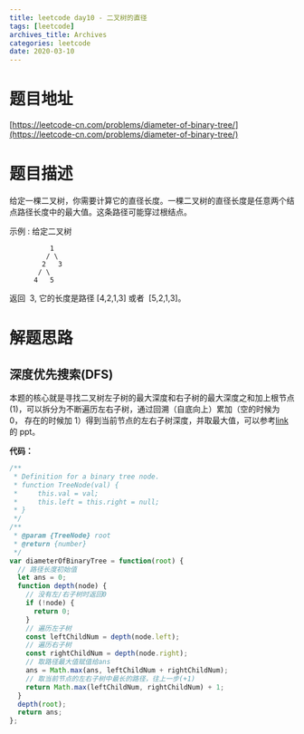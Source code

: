 ```yaml
---
title: leetcode day10 - 二叉树的直径
tags: [leetcode]
archives_title: Archives
categories: leetcode
date: 2020-03-10
---
```


# 题目地址

[https://leetcode-cn.com/problems/diameter-of-binary-tree/](https://leetcode-cn.com/problems/diameter-of-binary-tree/)

# 题目描述

给定一棵二叉树，你需要计算它的直径长度。一棵二叉树的直径长度是任意两个结点路径长度中的最大值。这条路径可能穿过根结点。

示例 :
给定二叉树

```
          1
         / \
        2   3
       / \
      4   5
```

返回  3, 它的长度是路径 [4,2,1,3] 或者  [5,2,1,3]。

# 解题思路

## 深度优先搜索(DFS)

本题的核心就是寻找二叉树左子树的最大深度和右子树的最大深度之和加上根节点(1)，可以拆分为不断遍历左右子树，通过回溯（自底向上）累加（空的时候为 0， 存在的时候加 1）得到当前节点的左右子树深度，并取最大值，可以参考[link](https://leetcode-cn.com/problems/diameter-of-binary-tree/solution/shi-pin-jie-shi-di-gui-dai-ma-de-yun-xing-guo-chen/)的 ppt。

**代码：**

```javascript
/**
 * Definition for a binary tree node.
 * function TreeNode(val) {
 *     this.val = val;
 *     this.left = this.right = null;
 * }
 */
/**
 * @param {TreeNode} root
 * @return {number}
 */
var diameterOfBinaryTree = function(root) {
  // 路径长度初始值
  let ans = 0;
  function depth(node) {
    // 没有左/右子树时返回0
    if (!node) {
      return 0;
    }
    // 遍历左子树
    const leftChildNum = depth(node.left);
    // 遍历右子树
    const rightChildNum = depth(node.right);
    // 取路径最大值赋值给ans
    ans = Math.max(ans, leftChildNum + rightChildNum);
    // 取当前节点的左右子树中最长的路径，往上一步(+1)
    return Math.max(leftChildNum, rightChildNum) + 1;
  }
  depth(root);
  return ans;
};
```
